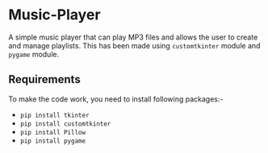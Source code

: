 # Music-Player
A simple music player that can play MP3 files and allows the user to create and manage playlists.
This has been made using `customtkinter` module and `pygame` module.

## Requirements
To make the code work, you need to install following packages:-
  - `pip install tkinter`
  - `pip install customtkinter`
  - `pip install Pillow`
  - `pip install pygame`
